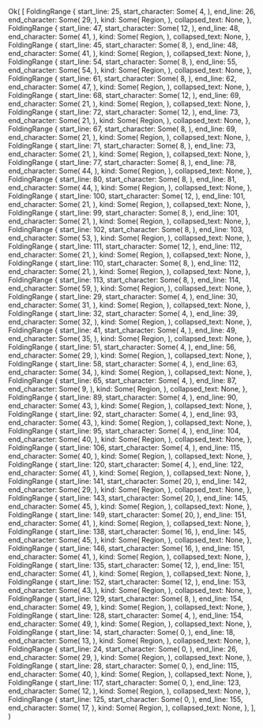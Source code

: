 Ok(
    [
        FoldingRange {
            start_line: 25,
            start_character: Some(
                4,
            ),
            end_line: 26,
            end_character: Some(
                29,
            ),
            kind: Some(
                Region,
            ),
            collapsed_text: None,
        },
        FoldingRange {
            start_line: 47,
            start_character: Some(
                12,
            ),
            end_line: 48,
            end_character: Some(
                41,
            ),
            kind: Some(
                Region,
            ),
            collapsed_text: None,
        },
        FoldingRange {
            start_line: 45,
            start_character: Some(
                8,
            ),
            end_line: 48,
            end_character: Some(
                41,
            ),
            kind: Some(
                Region,
            ),
            collapsed_text: None,
        },
        FoldingRange {
            start_line: 54,
            start_character: Some(
                8,
            ),
            end_line: 55,
            end_character: Some(
                54,
            ),
            kind: Some(
                Region,
            ),
            collapsed_text: None,
        },
        FoldingRange {
            start_line: 61,
            start_character: Some(
                8,
            ),
            end_line: 62,
            end_character: Some(
                47,
            ),
            kind: Some(
                Region,
            ),
            collapsed_text: None,
        },
        FoldingRange {
            start_line: 68,
            start_character: Some(
                12,
            ),
            end_line: 69,
            end_character: Some(
                21,
            ),
            kind: Some(
                Region,
            ),
            collapsed_text: None,
        },
        FoldingRange {
            start_line: 72,
            start_character: Some(
                12,
            ),
            end_line: 73,
            end_character: Some(
                21,
            ),
            kind: Some(
                Region,
            ),
            collapsed_text: None,
        },
        FoldingRange {
            start_line: 67,
            start_character: Some(
                8,
            ),
            end_line: 69,
            end_character: Some(
                21,
            ),
            kind: Some(
                Region,
            ),
            collapsed_text: None,
        },
        FoldingRange {
            start_line: 71,
            start_character: Some(
                8,
            ),
            end_line: 73,
            end_character: Some(
                21,
            ),
            kind: Some(
                Region,
            ),
            collapsed_text: None,
        },
        FoldingRange {
            start_line: 77,
            start_character: Some(
                8,
            ),
            end_line: 78,
            end_character: Some(
                44,
            ),
            kind: Some(
                Region,
            ),
            collapsed_text: None,
        },
        FoldingRange {
            start_line: 80,
            start_character: Some(
                8,
            ),
            end_line: 81,
            end_character: Some(
                44,
            ),
            kind: Some(
                Region,
            ),
            collapsed_text: None,
        },
        FoldingRange {
            start_line: 100,
            start_character: Some(
                12,
            ),
            end_line: 101,
            end_character: Some(
                21,
            ),
            kind: Some(
                Region,
            ),
            collapsed_text: None,
        },
        FoldingRange {
            start_line: 99,
            start_character: Some(
                8,
            ),
            end_line: 101,
            end_character: Some(
                21,
            ),
            kind: Some(
                Region,
            ),
            collapsed_text: None,
        },
        FoldingRange {
            start_line: 102,
            start_character: Some(
                8,
            ),
            end_line: 103,
            end_character: Some(
                53,
            ),
            kind: Some(
                Region,
            ),
            collapsed_text: None,
        },
        FoldingRange {
            start_line: 111,
            start_character: Some(
                12,
            ),
            end_line: 112,
            end_character: Some(
                21,
            ),
            kind: Some(
                Region,
            ),
            collapsed_text: None,
        },
        FoldingRange {
            start_line: 110,
            start_character: Some(
                8,
            ),
            end_line: 112,
            end_character: Some(
                21,
            ),
            kind: Some(
                Region,
            ),
            collapsed_text: None,
        },
        FoldingRange {
            start_line: 113,
            start_character: Some(
                8,
            ),
            end_line: 114,
            end_character: Some(
                59,
            ),
            kind: Some(
                Region,
            ),
            collapsed_text: None,
        },
        FoldingRange {
            start_line: 29,
            start_character: Some(
                4,
            ),
            end_line: 30,
            end_character: Some(
                31,
            ),
            kind: Some(
                Region,
            ),
            collapsed_text: None,
        },
        FoldingRange {
            start_line: 32,
            start_character: Some(
                4,
            ),
            end_line: 39,
            end_character: Some(
                32,
            ),
            kind: Some(
                Region,
            ),
            collapsed_text: None,
        },
        FoldingRange {
            start_line: 41,
            start_character: Some(
                4,
            ),
            end_line: 49,
            end_character: Some(
                35,
            ),
            kind: Some(
                Region,
            ),
            collapsed_text: None,
        },
        FoldingRange {
            start_line: 51,
            start_character: Some(
                4,
            ),
            end_line: 56,
            end_character: Some(
                29,
            ),
            kind: Some(
                Region,
            ),
            collapsed_text: None,
        },
        FoldingRange {
            start_line: 58,
            start_character: Some(
                4,
            ),
            end_line: 63,
            end_character: Some(
                34,
            ),
            kind: Some(
                Region,
            ),
            collapsed_text: None,
        },
        FoldingRange {
            start_line: 65,
            start_character: Some(
                4,
            ),
            end_line: 87,
            end_character: Some(
                9,
            ),
            kind: Some(
                Region,
            ),
            collapsed_text: None,
        },
        FoldingRange {
            start_line: 89,
            start_character: Some(
                4,
            ),
            end_line: 90,
            end_character: Some(
                43,
            ),
            kind: Some(
                Region,
            ),
            collapsed_text: None,
        },
        FoldingRange {
            start_line: 92,
            start_character: Some(
                4,
            ),
            end_line: 93,
            end_character: Some(
                43,
            ),
            kind: Some(
                Region,
            ),
            collapsed_text: None,
        },
        FoldingRange {
            start_line: 95,
            start_character: Some(
                4,
            ),
            end_line: 104,
            end_character: Some(
                40,
            ),
            kind: Some(
                Region,
            ),
            collapsed_text: None,
        },
        FoldingRange {
            start_line: 106,
            start_character: Some(
                4,
            ),
            end_line: 115,
            end_character: Some(
                40,
            ),
            kind: Some(
                Region,
            ),
            collapsed_text: None,
        },
        FoldingRange {
            start_line: 120,
            start_character: Some(
                4,
            ),
            end_line: 122,
            end_character: Some(
                41,
            ),
            kind: Some(
                Region,
            ),
            collapsed_text: None,
        },
        FoldingRange {
            start_line: 141,
            start_character: Some(
                20,
            ),
            end_line: 142,
            end_character: Some(
                29,
            ),
            kind: Some(
                Region,
            ),
            collapsed_text: None,
        },
        FoldingRange {
            start_line: 143,
            start_character: Some(
                20,
            ),
            end_line: 145,
            end_character: Some(
                45,
            ),
            kind: Some(
                Region,
            ),
            collapsed_text: None,
        },
        FoldingRange {
            start_line: 149,
            start_character: Some(
                20,
            ),
            end_line: 151,
            end_character: Some(
                41,
            ),
            kind: Some(
                Region,
            ),
            collapsed_text: None,
        },
        FoldingRange {
            start_line: 138,
            start_character: Some(
                16,
            ),
            end_line: 145,
            end_character: Some(
                45,
            ),
            kind: Some(
                Region,
            ),
            collapsed_text: None,
        },
        FoldingRange {
            start_line: 146,
            start_character: Some(
                16,
            ),
            end_line: 151,
            end_character: Some(
                41,
            ),
            kind: Some(
                Region,
            ),
            collapsed_text: None,
        },
        FoldingRange {
            start_line: 135,
            start_character: Some(
                12,
            ),
            end_line: 151,
            end_character: Some(
                41,
            ),
            kind: Some(
                Region,
            ),
            collapsed_text: None,
        },
        FoldingRange {
            start_line: 152,
            start_character: Some(
                12,
            ),
            end_line: 153,
            end_character: Some(
                43,
            ),
            kind: Some(
                Region,
            ),
            collapsed_text: None,
        },
        FoldingRange {
            start_line: 129,
            start_character: Some(
                8,
            ),
            end_line: 154,
            end_character: Some(
                49,
            ),
            kind: Some(
                Region,
            ),
            collapsed_text: None,
        },
        FoldingRange {
            start_line: 128,
            start_character: Some(
                4,
            ),
            end_line: 154,
            end_character: Some(
                49,
            ),
            kind: Some(
                Region,
            ),
            collapsed_text: None,
        },
        FoldingRange {
            start_line: 14,
            start_character: Some(
                0,
            ),
            end_line: 18,
            end_character: Some(
                13,
            ),
            kind: Some(
                Region,
            ),
            collapsed_text: None,
        },
        FoldingRange {
            start_line: 24,
            start_character: Some(
                0,
            ),
            end_line: 26,
            end_character: Some(
                29,
            ),
            kind: Some(
                Region,
            ),
            collapsed_text: None,
        },
        FoldingRange {
            start_line: 28,
            start_character: Some(
                0,
            ),
            end_line: 115,
            end_character: Some(
                40,
            ),
            kind: Some(
                Region,
            ),
            collapsed_text: None,
        },
        FoldingRange {
            start_line: 117,
            start_character: Some(
                0,
            ),
            end_line: 123,
            end_character: Some(
                12,
            ),
            kind: Some(
                Region,
            ),
            collapsed_text: None,
        },
        FoldingRange {
            start_line: 125,
            start_character: Some(
                0,
            ),
            end_line: 155,
            end_character: Some(
                17,
            ),
            kind: Some(
                Region,
            ),
            collapsed_text: None,
        },
    ],
)